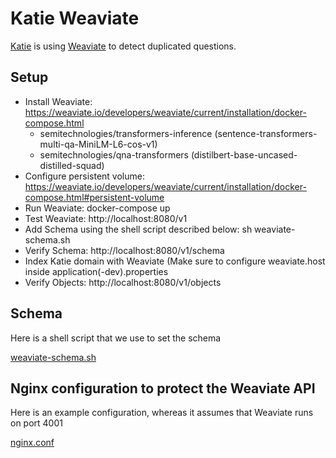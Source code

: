 # Katie Weaviate

[Katie](https://ukatie.com) is using [Weaviate](https://weaviate.io/developers/weaviate/current/) to detect duplicated questions.

## Setup

* Install Weaviate: https://weaviate.io/developers/weaviate/current/installation/docker-compose.html
    * semitechnologies/transformers-inference (sentence-transformers-multi-qa-MiniLM-L6-cos-v1)
    * semitechnologies/qna-transformers (distilbert-base-uncased-distilled-squad)
* Configure persistent volume: https://weaviate.io/developers/weaviate/current/installation/docker-compose.html#persistent-volume
* Run Weaviate: docker-compose up
* Test Weaviate: http://localhost:8080/v1
* Add Schema using the shell script described below: sh weaviate-schema.sh
* Verify Schema: http://localhost:8080/v1/schema
* Index Katie domain with Weaviate (Make sure to configure weaviate.host inside application(-dev).properties
* Verify Objects: http://localhost:8080/v1/objects

## Schema

Here is a shell script that we use to set the schema

[weaviate-schema.sh](./weaviate-schema.sh)

## Nginx configuration to protect the Weaviate API

Here is an example configuration, whereas it assumes that Weaviate runs on port 4001

[nginx.conf](./nginx.conf)
